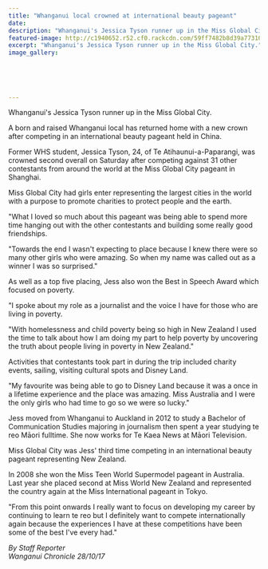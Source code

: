 ```yaml
---
title: "Whanganui local crowned at international beauty pageant"
date: 
description: "Whanganui's Jessica Tyson runner up in the Miss Global City..."
featured-image: http://c1940652.r52.cf0.rackcdn.com/59ff7482b8d39a7731000715/Jess-Tyson-runner-up-China-pageant-oct-2017-chron.jpg
excerpt: "Whanganui's Jessica Tyson runner up in the Miss Global City."
image_gallery:
    
    
    
    
    
---
```


<p><span>Whanganui's Jessica Tyson runner up in the Miss Global City.</span></p>
<p class="element element-paragraph">A born and raised Whanganui local has returned home with a new crown after competing in an international beauty pageant held in China.</p>
<p class="element element-paragraph">Former WHS student, Jessica Tyson, 24, of Te Atihaunui-a-Paparangi, was crowned second overall on Saturday after competing against 31 other contestants from around the world at the Miss Global City pageant in Shanghai.</p>
<p class="element element-paragraph">Miss Global City had girls enter representing the largest cities in the world with a purpose to promote charities to protect people and the earth.</p>
<p class="element element-paragraph">"What I loved so much about this pageant was being able to spend more time hanging out with the other contestants and building some really good friendships.</p>
<p class="element element-paragraph">"Towards the end I wasn't expecting to place because I knew there were so many other girls who were amazing. So when my name was called out as a winner I was so surprised."</p>
<p class="element element-paragraph">As well as a top five placing, Jess also won the Best in Speech Award which focused on poverty.</p>
<p class="element element-paragraph">"I spoke about my role as a journalist and the voice I have for those who are living in poverty.</p>
<p class="element element-paragraph">"With homelessness and child poverty being so high in New Zealand I used the time to talk about how I am doing my part to help poverty by uncovering the truth about people living in poverty in New Zealand."</p>
<p class="element element-paragraph">Activities that contestants took part in during the trip included charity events, sailing, visiting cultural spots and Disney Land.</p>
<p class="element element-paragraph">"My favourite was being able to go to Disney Land because it was a once in a lifetime experience and the place was amazing. Miss Australia and I were the only girls who had time to go so we were so lucky."</p>
<p class="element element-paragraph">Jess moved from Whanganui to Auckland in 2012 to study a Bachelor of Communication Studies majoring in journalism then spent a year studying te reo Māori fulltime. She now works for Te Kaea News at Māori Television.</p>
<p class="element element-paragraph">Miss Global City was Jess' third time competing in an international beauty pageant representing New Zealand.</p>
<p class="element element-paragraph">In 2008 she won the Miss Teen World Supermodel pageant in Australia. Last year she placed second at Miss World New Zealand and represented the country again at the Miss International pageant in Tokyo.</p>
<p class="element element-paragraph">"From this point onwards I really want to focus on developing my career by continuing to learn te reo but I definitely want to compete internationally again because the experiences I have at these competitions have been some of the best I've every had."</p>
<p><em>By Staff Reporter<br />Wanganui Chronicle 28/10/17</em></p>

